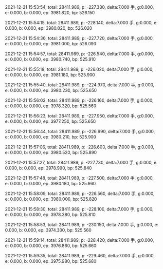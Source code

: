 2021-12-21 15:53:54, total: 28411.989, p: -227.380, delta:7.000 手, g:0.000, e: 0.000, b: 0.000, ep: 3981.820, bp: 526.150

2021-12-21 15:54:15, total: 28411.989, p: -228.140, delta:7.000 手, g:0.000, e: 0.000, b: 0.000, ep: 3980.020, bp: 526.020

2021-12-21 15:54:36, total: 28411.989, p: -227.720, delta:7.000 手, g:0.000, e: 0.000, b: 0.000, ep: 3981.000, bp: 526.090

2021-12-21 15:54:57, total: 28411.989, p: -226.540, delta:7.000 手, g:0.000, e: 0.000, b: 0.000, ep: 3980.740, bp: 525.910

2021-12-21 15:55:18, total: 28411.989, p: -226.020, delta:7.000 手, g:0.000, e: 0.000, b: 0.000, ep: 3981.180, bp: 525.900

2021-12-21 15:55:40, total: 28411.989, p: -224.970, delta:7.000 手, g:0.000, e: 0.000, b: 0.000, ep: 3980.230, bp: 525.650

2021-12-21 15:56:02, total: 28411.989, p: -226.160, delta:7.000 手, g:0.000, e: 0.000, b: 0.000, ep: 3978.320, bp: 525.560

2021-12-21 15:56:23, total: 28411.989, p: -227.950, delta:7.000 手, g:0.000, e: 0.000, b: 0.000, ep: 3977.250, bp: 525.650

2021-12-21 15:56:44, total: 28411.989, p: -226.990, delta:7.000 手, g:0.000, e: 0.000, b: 0.000, ep: 3980.210, bp: 525.900

2021-12-21 15:57:06, total: 28411.989, p: -226.600, delta:7.000 手, g:0.000, e: 0.000, b: 0.000, ep: 3980.520, bp: 525.890

2021-12-21 15:57:27, total: 28411.989, p: -227.730, delta:7.000 手, g:0.000, e: 0.000, b: 0.000, ep: 3978.990, bp: 525.840

2021-12-21 15:57:48, total: 28411.989, p: -227.500, delta:7.000 手, g:0.000, e: 0.000, b: 0.000, ep: 3980.180, bp: 525.960

2021-12-21 15:58:09, total: 28411.989, p: -226.560, delta:7.000 手, g:0.000, e: 0.000, b: 0.000, ep: 3980.000, bp: 525.820

2021-12-21 15:58:30, total: 28411.989, p: -228.100, delta:7.000 手, g:0.000, e: 0.000, b: 0.000, ep: 3978.380, bp: 525.810

2021-12-21 15:58:53, total: 28411.989, p: -230.150, delta:7.000 手, g:0.000, e: 0.000, b: 0.000, ep: 3974.330, bp: 525.560

2021-12-21 15:59:14, total: 28411.989, p: -228.420, delta:7.000 手, g:0.000, e: 0.000, b: 0.000, ep: 3976.860, bp: 525.660

2021-12-21 15:59:35, total: 28411.989, p: -229.460, delta:7.000 手, g:0.000, e: 0.000, b: 0.000, ep: 3975.980, bp: 525.680